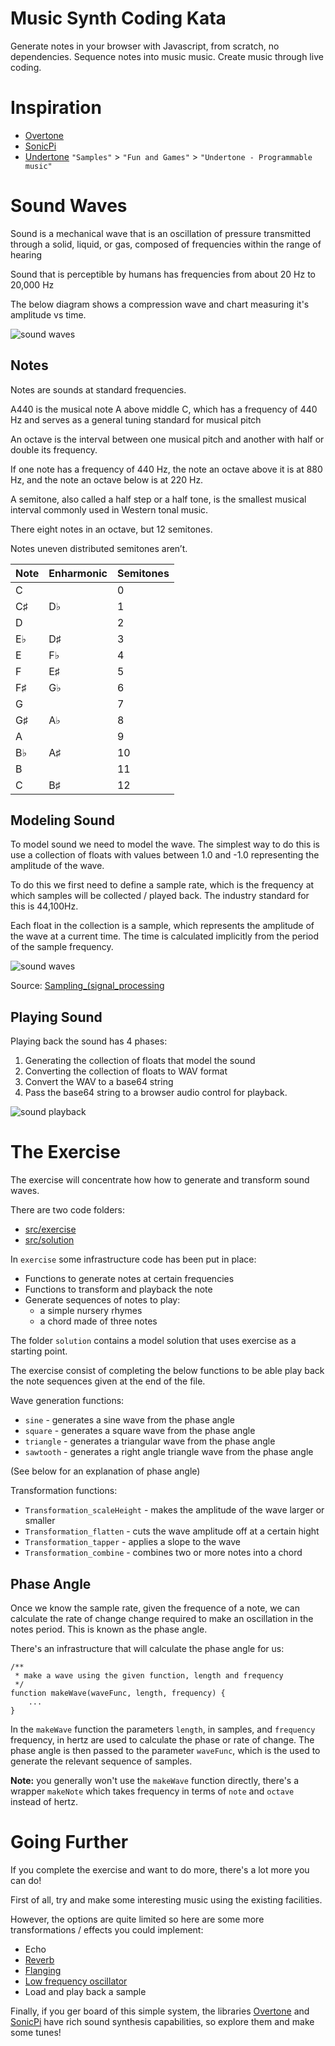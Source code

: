 # Music Synth Coding Kata

Generate notes in your browser with Javascript, from scratch, no dependencies. Sequence 
notes into music music. Create music through live coding.

# Inspiration

* [Overtone](https://overtone.github.io/)
* [SonicPi](https://sonic-pi.net/)
* [Undertone](https://fable.io/repl/) `"Samples"` > `"Fun and Games"` > `"Undertone - Programmable music"`

# Sound Waves

Sound is a mechanical wave that is an oscillation of pressure transmitted through a solid, liquid, or gas, composed of frequencies within the range of hearing

Sound that is perceptible by humans has frequencies from about 20 Hz to 20,000 Hz

The below diagram shows a compression wave and chart measuring it's amplitude vs time.

![sound waves](img/sounds-waves.png)

## Notes

Notes are sounds at standard frequencies.

A440 is the musical note A above middle C, which has a frequency of 440 Hz and serves as a general tuning standard for musical pitch

An octave is the interval between one musical pitch and another with half or double its frequency.

If one note has a frequency of 440 Hz, the note an octave above it is at 880 Hz, and the note an octave below is at 220 Hz.

A semitone, also called a half step or a half tone, is the smallest musical interval commonly used in Western tonal music.

There eight notes in an octave, but 12 semitones.

Notes uneven distributed semitones aren’t.

| Note | Enharmonic | Semitones |
|------|------------|-----------|
| C	    |            | 0         |
| C♯   | D♭         | 1         |
| D    |            | 2         |
| E♭   | D♯         | 3         |
| E	    | F♭         | 4         |
| F    | E♯         | 5         |
| F♯   | G♭         | 6         |
| G    |            | 7         |
| G♯   | A♭         | 8         |
| A    |            | 9         |
| B♭	   | A♯         | 10        |
| B    |            | 11        |
| C    | B♯         | 12        |

## Modeling Sound

To model sound we need to model the wave. The simplest way to do this is use a collection of floats with values between 1.0 and -1.0 representing the amplitude of the wave.

To do this we first need to define a sample rate, which is the frequency at which samples will be collected / played back. The industry standard for this is 44,100Hz.

Each float in the collection is a sample, which represents the amplitude of the wave at a current time. The time is calculated implicitly from the period of the sample frequency.

![sound waves](img/signal-sampling.png)

Source: [Sampling_(signal_processing](https://en.wikipedia.org/wiki/Sampling_(signal_processing))


## Playing Sound

Playing back the sound has 4 phases:

1. Generating the collection of floats that model the sound
1. Converting the collection of floats to WAV format
1. Convert the WAV to a base64 string
1. Pass the base64 string to a browser audio control for playback.

![sound playback](img/playback.png)

# The Exercise 

The exercise will concentrate how how to generate and transform sound waves.

There are two code folders:

* [src/exercise](src/exercise)
* [src/solution](src/solution)

In `exercise` some infrastructure code has been put in place:
* Functions to generate notes at certain frequencies
* Functions to transform and playback the note
* Generate sequences of notes to play:
    - a simple nursery rhymes
    - a chord made of three notes

The folder `solution` contains a model solution that uses exercise as a starting point.

The exercise consist of completing the below functions to be able play back the note sequences given at the end of the file.

Wave generation functions:
* `sine` - generates a sine wave from the phase angle
* `square` - generates a square wave from the phase angle
* `triangle` - generates a triangular wave from the phase angle
* `sawtooth`  - generates a right angle triangle wave from the phase angle

(See below for an explanation of phase angle)

Transformation functions:
* `Transformation_scaleHeight` - makes the amplitude of the wave larger or smaller
* `Transformation_flatten`  - cuts the wave amplitude off at a certain hight
* `Transformation_tapper` - applies a slope to the wave
* `Transformation_combine` - combines two or more notes into a chord

## Phase Angle

Once we know the sample rate, given the frequence of a note, we can calculate the rate of change change required to make an oscillation in the notes period.
This is known as the phase angle.

There's an infrastructure that will calculate the phase angle for us:

```
/**
 * make a wave using the given function, length and frequency
 */
function makeWave(waveFunc, length, frequency) {
    ...
}
```

In the `makeWave` function the parameters `length`, in samples, and `frequency` frequency, in hertz are used to calculate the phase or rate of change. The phase angle is then passed to the parameter `waveFunc`, which is the used to generate the relevant sequence of samples.

**Note:** you generally won't use the `makeWave` function directly, there's a wrapper `makeNote` which takes frequency in terms of `note` and `octave` instead of hertz.

# Going Further

If you complete the exercise and want to do more, there's a lot more you can do!

First of all, try and make some interesting music using the existing facilities.

However, the options are quite limited so here are some more transformations / effects you could implement:

* Echo
* [Reverb](https://en.wikipedia.org/wiki/Reverberation)
* [Flanging](https://en.wikipedia.org/wiki/Flanging)
* [Low frequency oscillator](https://en.wikipedia.org/wiki/Low-frequency_oscillation)
* Load and play back a sample

Finally, if you ger board of this simple system, the libraries [Overtone](https://overtone.github.io/) and [SonicPi](https://sonic-pi.net/) have rich sound synthesis capabilities, so explore them and make some tunes!
